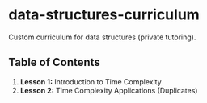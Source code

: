 # data-structures-curriculum
Custom curriculum for data structures (private tutoring).

## Table of Contents

1. **Lesson 1:** Introduction to Time Complexity
2. **Lesson 2:** Time Complexity Applications (Duplicates)
